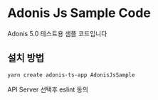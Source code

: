# Adonis Js Sample Code

Adonis 5.0  테스트용 샘플 코드입니다

## 설치 방법

```bash
yarn create adonis-ts-app AdonisJsSample
```

API Server 선택후 eslint 동의 

